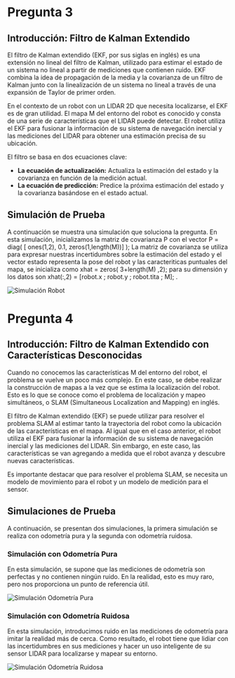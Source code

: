 # Pregunta 3

## Introducción: Filtro de Kalman Extendido

El filtro de Kalman extendido (EKF, por sus siglas en inglés) es una extensión no lineal del filtro de Kalman, utilizado para estimar el estado de un sistema no lineal a partir de mediciones que contienen ruido. EKF combina la idea de propagación de la media y la covarianza de un filtro de Kalman junto con la linealización de un sistema no lineal a través de una expansión de Taylor de primer orden.

En el contexto de un robot con un LIDAR 2D que necesita localizarse, el EKF es de gran utilidad. El mapa M del entorno del robot es conocido y consta de una serie de características que el LIDAR puede detectar. El robot utiliza el EKF para fusionar la información de su sistema de navegación inercial y las mediciones del LIDAR para obtener una estimación precisa de su ubicación.

El filtro se basa en dos ecuaciones clave: 

- **La ecuación de actualización:** Actualiza la estimación del estado y la covarianza en función de la medición actual.
- **La ecuación de predicción:** Predice la próxima estimación del estado y la covarianza basándose en el estado actual.

## Simulación de Prueba

A continuación se muestra una simulación que soluciona la pregunta. En esta simulación, inicializamos la matriz de covarianza P con el vector P = diag( [ ones(1,2), 0.1, zeros(1,length(M))] ); La matriz de covarianza se utiliza para expresar nuestras incertidumbres sobre la estimación del estado  y el vector estado representa la pose  del robot  y las caracteriticas puntuales del mapa,  se inicializa como xhat = zeros( 3+length(M) ,2);  para su dimensión y los datos son xhat(:,2) = [robot.x ; robot.y ; robot.tita ; M];    .

![Simulación Robot](p3.gif)


# Pregunta 4

## Introducción: Filtro de Kalman Extendido con Características Desconocidas

Cuando no conocemos las características M del entorno del robot, el problema se vuelve un poco más complejo. En este caso, se debe realizar la construcción de mapas a la vez que se estima la localización del robot. Esto es lo que se conoce como el problema de localización y mapeo simultáneos, o SLAM (Simultaneous Localization and Mapping) en inglés.

El filtro de Kalman extendido (EKF) se puede utilizar para resolver el problema SLAM al estimar tanto la trayectoria del robot como la ubicación de las características en el mapa. Al igual que en el caso anterior, el robot utiliza el EKF para fusionar la información de su sistema de navegación inercial y las mediciones del LIDAR. Sin embargo, en este caso, las características se van agregando a medida que el robot avanza y descubre nuevas características.

Es importante destacar que para resolver el problema SLAM, se necesita un modelo de movimiento para el robot y un modelo de medición para el sensor.

## Simulaciones de Prueba

A continuación, se presentan dos simulaciones, la primera simulación se realiza con odometría pura y la segunda con odometría ruidosa.

### Simulación con Odometría Pura

En esta simulación, se supone que las mediciones de odometría son perfectas y no contienen ningún ruido. En la realidad, esto es muy raro, pero nos proporciona un punto de referencia útil.

![Simulación Odometría Pura](p4_puro.gif)

### Simulación con Odometría Ruidosa

En esta simulación, introducimos ruido en las mediciones de odometría para imitar la realidad más de cerca. Como resultado, el robot tiene que lidiar con las incertidumbres en sus mediciones y hacer un uso inteligente de su sensor LIDAR para localizarse y mapear su entorno.

![Simulación Odometría Ruidosa](p4_ruidoso.gif)

